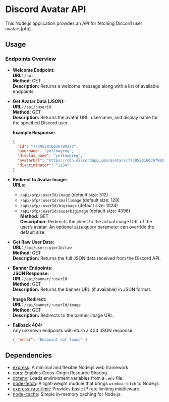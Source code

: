 # Discord Avatar API

This Node.js application provides an API for fetching Discord user avatars(pfp).

## Usage

### Endpoints Overview

- **Welcome Endpoint:**  
  **URL:** `/api`  
  **Method:** GET  
  **Description:** Returns a welcome message along with a list of available endpoints.

- **Get Avatar Data (JSON):**  
  **URL:** `/api/:userId`  
  **Method:** GET  
  **Description:** Returns the avatar URL, username, and display name for the specified Discord user.
  
  **Example Response:**
  ```json
  {
    "id": "773952016036790272",
    "username": "yellowgreg",
    "display_name": "yellowgreg",
    "avatarUrl": "https://cdn.discordapp.com/avatars/773952016036790272/cfe9480144d80fbf9625abf9e66a0b9b.png?size=128",
    "discriminator": "1234"
  }
  ```

- **Redirect to Avatar Image:**  
  **URLs:**
  - `/api/pfp/:userId/image` (default size: 512)
  - `/api/pfp/:userId/smallimage` (default size: 128)
  - `/api/pfp/:userId/bigimage` (default size: 1024)
  - `/api/pfp/:userId/superbigimage` (default size: 4096)  
  **Method:** GET  
  **Description:** Redirects the client to the actual image URL of the user’s avatar. An optional `size` query parameter can override the default size.

- **Get Raw User Data:**  
  **URL:** `/api/user/:userId/raw`  
  **Method:** GET  
  **Description:** Returns the full JSON data received from the Discord API.

- **Banner Endpoints:**  
  **JSON Response:**  
  **URL:** `/api/banner/:userId`  
  **Method:** GET  
  **Description:** Returns the banner URL (if available) in JSON format.

  **Image Redirect:**  
  **URL:** `/api/banner/:userId/image`  
  **Method:** GET  
  **Description:** Redirects to the banner image URL.

- **Fallback 404:**  
  Any unknown endpoints will return a 404 JSON response:
  ```json
  { "error": "Endpoint not found" }
  ```

## Dependencies

- [express](https://www.npmjs.com/package/express): A minimal and flexible Node.js web framework.
- [cors](https://www.npmjs.com/package/cors): Enables Cross-Origin Resource Sharing.
- [dotenv](https://www.npmjs.com/package/dotenv): Loads environment variables from a `.env` file.
- [node-fetch](https://www.npmjs.com/package/node-fetch): A light-weight module that brings `window.fetch` to Node.js.
- [express-rate-limit](https://www.npmjs.com/package/express-rate-limit): Provides basic IP rate limiting middleware.
- [node-cache](https://www.npmjs.com/package/node-cache): Simple in‑memory caching for Node.js.


